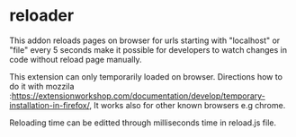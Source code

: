# reloader

This addon reloads pages on browser  for urls starting with "localhost" or "file" every 5 seconds make it possible for developers to watch changes in code without reload page manually.

This extension can only temporarily loaded on browser. Directions how to do it with mozzila :https://extensionworkshop.com/documentation/develop/temporary-installation-in-firefox/, It works also for other known browsers e.g chrome.

Reloading time can be editted through milliseconds time in reload.js file.
